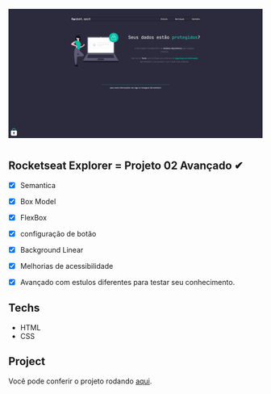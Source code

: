 ![Rocketsect](imagens/rocketsect.png)

#

## Rocketseat Explorer = Projeto 02 Avançado ✔

- [x] Semantica
- [x] Box Model
- [x] FlexBox
- [x] configuração de botão
- [x] Background Linear
- [x] Melhorias de acessibilidade
- [x] Avançado com estulos diferentes para testar seu conhecimento. 


## Techs

- HTML
- CSS


## Project

Você pode conferir o projeto rodando [aqui](https://prismatic-douhua-f5f79e.netlify.app).
